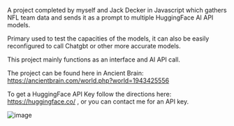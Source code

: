 A project completed by myself and Jack Decker in Javascript which gathers NFL team data and sends it as a prompt to multiple HuggingFace AI API models. 

Primary used to test the capacities of the models, it can also be easily reconfigured to call Chatgbt or other more accurate models.

This project mainly functions as an interface and AI API call.

The project can be found here in Ancient Brain: https://ancientbrain.com/world.php?world=1943425556

To get a HuggingFace API Key follow the directions here: https://huggingface.co/  , or you can contact me for an API key.

![image](https://github.com/user-attachments/assets/68a34271-e0a5-49ef-adf2-8ec3a6ceee29)

